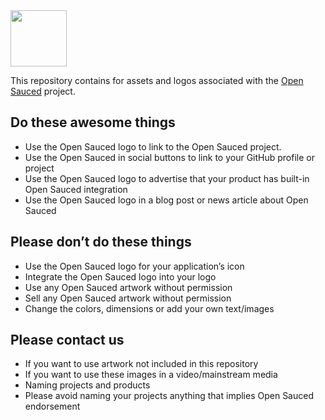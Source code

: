 <img style="width: 90px" src="https://github.com/open-sauced/assets/blob/master/assets.png">

This repository contains for assets and logos associated with the [Open Sauced](https://opensauced.pizza) project.

## Do these awesome things
- Use the Open Sauced logo to link to the Open Sauced project.
- Use the Open Sauced in social buttons to link to your GitHub profile or project
- Use the Open Sauced logo to advertise that your product has built-in Open Sauced integration
- Use the Open Sauced logo in a blog post or news article about Open Sauced

## Please don’t do these things
- Use the Open Sauced logo for your application’s icon
- Integrate the Open Sauced logo into your logo
- Use any Open Sauced artwork without permission
- Sell any Open Sauced artwork without permission
- Change the colors, dimensions or add your own text/images

## Please contact us
- If you want to use artwork not included in this repository
- If you want to use these images in a video/mainstream media
- Naming projects and products
- Please avoid naming your projects anything that implies Open Sauced endorsement
